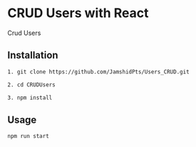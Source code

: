 # CRUD Users with React

Crud Users

## Installation

```bash
1. git clone https://github.com/JamshidPts/Users_CRUD.git
```

```bash
2. cd CRUDUsers
```

```bash
3. npm install
```

## Usage

```bash
npm run start
```
